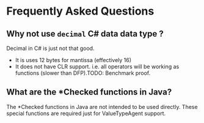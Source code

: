 # Frequently Asked Questions

## Why not use `decimal` C# data data type ?
Decimal in C# is just not that good.
* It is uses 12 bytes for mantissa (effectively 16)
* It does not have CLR support. i.e. all operators will be working as functions (slower than DFP).TODO: Benchmark proof.

## What are the *Checked functions in Java?
The *Checked functions in Java are not intended to be used directly.
These special functions are required just for ValueTypeAgent support.
